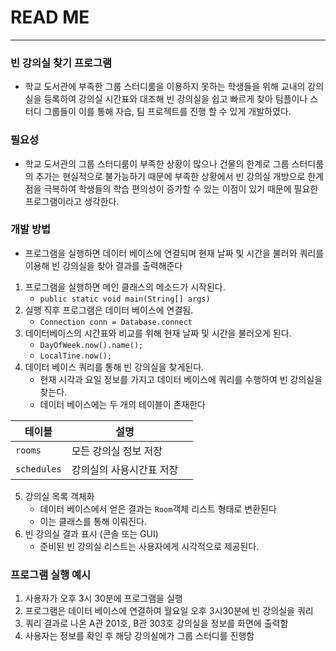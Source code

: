 # READ ME 
-----------------
### 빈 강의실 찾기 프로그램 
 - 학교 도서관에 부족한 그룹 스터디룸을 이용하지 못하는 학생들을 위해 교내의 강의실을 등록하여 강의실 시간표와 대조해 빈 강의실을 쉽고 빠르게 찾아 팀플이나 스터디 그룹들이 이를 통해 자습, 팀 프로젝트를 진행 할 수 있게 개발하였다.

### 필요성
- 학교 도서관의 그룹 스터디룸이 부족한 상황이 많으나 건물의 한계로 그룹 스터디룸의 추가는 현실적으로 불가능하기 때문에 부족한 상황에서 빈 강의실 개방으로 한계점을 극복하여 학생들의 학습 편의성이 증가할 수 있는 이점이 있기 때문에 필요한 프로그램이라고 생각한다.

### 개발 방법 
 -  프로그램을 실행하면 데이터 베이스에 연결되며 현재 날짜 및 시간을 불러와 쿼리를 이용해 빈 강의실을 찾아 결과를 출력해준다
1. 프로그램을 실행하면 메인 클래스의 메소드가 시작된다.
	-  `public static void main(String[] args)`  
2. 실행 직후 프로그램은 데이터 베이스에 연결됨.
	- `Connection conn = Database.connect`
3. 데이터베이스의 시간표와 비교를 위해 현재 날짜 및 시간을 불러오게 된다.
	- `DayOfWeek.now().name();`
	- `LocalTine.now();`
4. 데이터 베이스 쿼리를 통해 빈 강의실을 찾게된다.
	- 현재 시각과 요일 정보를 가지고 데이터 베이스에 쿼리를 수행하여 빈 강의실을 찾는다.
	- 데이터 베이스에는 두 개의 테이블이 존재한다

| 테이블         | 설명            |     |
| ----------- | ------------- | --- |
| `rooms`     | 모든 강의실 정보 저장  |     |
| `schedules` | 강의실의 사용시간표 저장 |     |


5. 강의실 목록 객체화
	-  데이터 베이스에서 얻은 결과는 `Room`객체 리스트 형태로 변환된다
	-  이는 클래스를 통해 이뤄진다.
6. 빈 강의실 결과 표시 (콘솔 또는 GUI)
	- 준비된 빈 강의실 리스트는 사용자에게 시각적으로 제공된다.
### 프로그램 실행 예시 
1. 사용자가 오후 3시 30분에 프로그램을 실행
2. 프로그램은 데이터 베이스에 연결하여 월요일 오후 3시30분에 빈 강의실을 쿼리
3. 쿼리 결과로 나온 A관 201호, B관 303호 강의실을 정보를 화면에 출력함
4. 사용자는 정보를 확인 후 해당 강의실에가 그룹 스터디를 진행함

